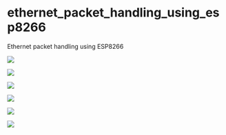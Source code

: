 # ethernet_packet_handling_using_esp8266
Ethernet packet handling using ESP8266

![](https://cloud.githubusercontent.com/assets/2126804/11498987/51dbc7b6-9866-11e5-8145-ca566a951860.JPG)

![](https://cloud.githubusercontent.com/assets/2126804/11499061/ccaf9120-9866-11e5-8a3d-7226e9a51b6c.JPG)

![](https://cloud.githubusercontent.com/assets/2126804/11499064/cec65872-9866-11e5-900d-5b93ad05257f.JPG)

![](https://cloud.githubusercontent.com/assets/2126804/11499065/d092256e-9866-11e5-9440-7fb8fbc06219.JPG)

![](https://cloud.githubusercontent.com/assets/2126804/11499068/d3c0b20a-9866-11e5-8494-b1e841d4b62e.JPG)

![](https://cloud.githubusercontent.com/assets/2126804/11499069/d52dc006-9866-11e5-99c3-17a5e93aab5a.JPG)
